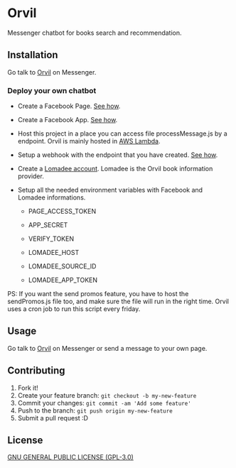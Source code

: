# Orvil
Messenger chatbot for books search and recommendation.

## Installation

Go talk to [Orvil](http://m.me/orvil.bot) on Messenger.

### Deploy your own chatbot
* Create a Facebook Page. [See how](https://www.facebook.com/pages/create/).

* Create a Facebook App. [See how](https://developers.facebook.com/docs/apps/register#create-app).

* Host this project in a place you can access file processMessage.js by a endpoint. Orvil is mainly hosted in [AWS Lambda](aws.amazon.com/Lambda/Serverless).

* Setup a webhook with the endpoint that you have created. [See how](https://developers.facebook.com/docs/messenger-platform/getting-started/webhook-setup).

* Create a [Lomadee account](https://www.lomadee.com/). Lomadee is the Orvil book information provider.

* Setup all the needed environment variables with Facebook and Lomadee informations.
  * PAGE_ACCESS_TOKEN
  * APP_SECRET
  * VERIFY_TOKEN

  * LOMADEE_HOST
  * LOMADEE_SOURCE_ID
  * LOMADEE_APP_TOKEN

PS: If you want the send promos feature, you have to host the sendPromos.js file too, and make sure the file will run in the right time. Orvil uses a cron job to run this script every friday.

## Usage

Go talk to [Orvil](http://m.me/orvil.bot) on Messenger or send a message to your own page.

## Contributing

1. Fork it!
2. Create your feature branch: `git checkout -b my-new-feature`
3. Commit your changes: `git commit -am 'Add some feature'`
4. Push to the branch: `git push origin my-new-feature`
5. Submit a pull request :D

## License

[GNU GENERAL PUBLIC LICENSE (GPL-3.0)](LICENSE)